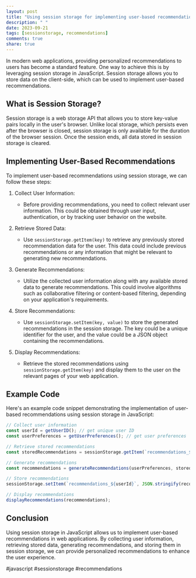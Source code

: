 ```yaml
---
layout: post
title: "Using session storage for implementing user-based recommendations in JavaScript"
description: " "
date: 2023-09-21
tags: [sessionstorage, recommendations]
comments: true
share: true
---
```


In modern web applications, providing personalized recommendations to users has become a standard feature. One way to achieve this is by leveraging session storage in JavaScript. Session storage allows you to store data on the client-side, which can be used to implement user-based recommendations.

## What is Session Storage?

Session storage is a web storage API that allows you to store key-value pairs locally in the user's browser. Unlike local storage, which persists even after the browser is closed, session storage is only available for the duration of the browser session. Once the session ends, all data stored in session storage is cleared.

## Implementing User-Based Recommendations

To implement user-based recommendations using session storage, we can follow these steps:

1. Collect User Information: 
    - Before providing recommendations, you need to collect relevant user information. This could be obtained through user input, authentication, or by tracking user behavior on the website.

2. Retrieve Stored Data:
    - Use `sessionStorage.getItem(key)` to retrieve any previously stored recommendation data for the user. This data could include previous recommendations or any information that might be relevant to generating new recommendations.

3. Generate Recommendations:
    - Utilize the collected user information along with any available stored data to generate recommendations. This could involve algorithms such as collaborative filtering or content-based filtering, depending on your application's requirements.

4. Store Recommendations:
    - Use `sessionStorage.setItem(key, value)` to store the generated recommendations in the session storage. The key could be a unique identifier for the user, and the value could be a JSON object containing the recommendations.

5. Display Recommendations:
    - Retrieve the stored recommendations using `sessionStorage.getItem(key)` and display them to the user on the relevant pages of your web application.

## Example Code

Here's an example code snippet demonstrating the implementation of user-based recommendations using session storage in JavaScript:

```javascript
// Collect user information
const userId = getUserID(); // get unique user ID
const userPreferences = getUserPreferences(); // get user preferences

// Retrieve stored recommendations
const storedRecommendations = sessionStorage.getItem(`recommendations_${userId}`);

// Generate recommendations
const recommendations = generateRecommendations(userPreferences, storedRecommendations);

// Store recommendations
sessionStorage.setItem(`recommendations_${userId}`, JSON.stringify(recommendations));

// Display recommendations
displayRecommendations(recommendations);
```

## Conclusion

Using session storage in JavaScript allows us to implement user-based recommendations in web applications. By collecting user information, retrieving stored data, generating recommendations, and storing them in session storage, we can provide personalized recommendations to enhance the user experience.

#javascript #sessionstorage #recommendations